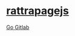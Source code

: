 # [rattrapagejs][gitlab]
[Go Gitlab][gitlab]


[gitlab]:https://gitlab.com/sadralhotmart/rattrapage

